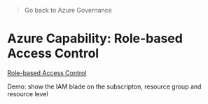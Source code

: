 > Go back to Azure Governance

# Azure Capability: Role-based Access Control

[Role-based Access Control](https://docs.microsoft.com/en-us/azure/azure-resource-manager/resource-manager-subscription-governance#role-based-access-control)

Demo: show the IAM blade on the subscripton, resource group and resource level